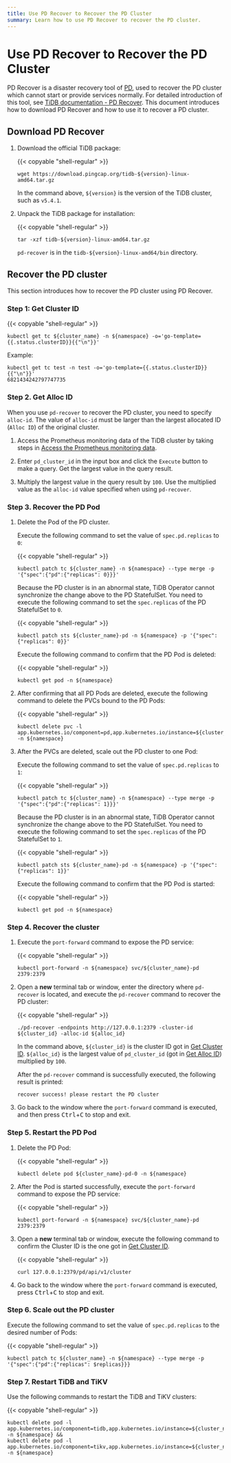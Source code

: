 ```yaml
---
title: Use PD Recover to Recover the PD Cluster
summary: Learn how to use PD Recover to recover the PD cluster.
---
```


# Use PD Recover to Recover the PD Cluster

PD Recover is a disaster recovery tool of [PD](https://pingcap.com/docs/stable/architecture/#placement-driver-server), used to recover the PD cluster which cannot start or provide services normally. For detailed introduction of this tool, see [TiDB documentation - PD Recover](https://pingcap.com/docs/stable/reference/tools/pd-recover). This document introduces how to download PD Recover and how to use it to recover a PD cluster.

## Download PD Recover

1. Download the official TiDB package:

    {{< copyable "shell-regular" >}}

    ```shell
    wget https://download.pingcap.org/tidb-${version}-linux-amd64.tar.gz
    ```

    In the command above, `${version}` is the version of the TiDB cluster, such as `v5.4.1`.

2. Unpack the TiDB package for installation:

    {{< copyable "shell-regular" >}}

    ```shell
    tar -xzf tidb-${version}-linux-amd64.tar.gz
    ```

    `pd-recover` is in the `tidb-${version}-linux-amd64/bin` directory.

## Recover the PD cluster

This section introduces how to recover the PD cluster using PD Recover.

### Step 1: Get Cluster ID

{{< copyable "shell-regular" >}}

```shell
kubectl get tc ${cluster_name} -n ${namespace} -o='go-template={{.status.clusterID}}{{"\n"}}'
```

Example:

```
kubectl get tc test -n test -o='go-template={{.status.clusterID}}{{"\n"}}'
6821434242797747735
```

### Step 2. Get Alloc ID

When you use `pd-recover` to recover the PD cluster, you need to specify `alloc-id`. The value of `alloc-id` must be larger than the largest allocated ID (`Alloc ID`) of the original cluster.

1. Access the Prometheus monitoring data of the TiDB cluster by taking steps in [Access the Prometheus monitoring data](monitor-a-tidb-cluster.md#access-the-prometheus-monitoring-data).

2. Enter `pd_cluster_id` in the input box and click the `Execute` button to make a query. Get the largest value in the query result.

3. Multiply the largest value in the query result by `100`. Use the multiplied value as the `alloc-id` value specified when using `pd-recover`.

### Step 3. Recover the PD Pod

1. Delete the Pod of the PD cluster.

    Execute the following command to set the value of `spec.pd.replicas` to `0`:

    {{< copyable "shell-regular" >}}

    ```shell
    kubectl patch tc ${cluster_name} -n ${namespace} --type merge -p '{"spec":{"pd":{"replicas": 0}}}'
    ```

    Because the PD cluster is in an abnormal state, TiDB Operator cannot synchronize the change above to the PD StatefulSet. You need to execute the following command to set the `spec.replicas` of the PD StatefulSet to `0`.

    {{< copyable "shell-regular" >}}

    ```shell
    kubectl patch sts ${cluster_name}-pd -n ${namespace} -p '{"spec":{"replicas": 0}}'
    ```

    Execute the following command to confirm that the PD Pod is deleted:

    {{< copyable "shell-regular" >}}

    ```shell
    kubectl get pod -n ${namespace}
    ```

2. After confirming that all PD Pods are deleted, execute the following command to delete the PVCs bound to the PD Pods:

    {{< copyable "shell-regular" >}}

    ```shell
    kubectl delete pvc -l app.kubernetes.io/component=pd,app.kubernetes.io/instance=${cluster_name} -n ${namespace}
    ```

3. After the PVCs are deleted, scale out the PD cluster to one Pod:

    Execute the following command to set the value of `spec.pd.replicas` to `1`:

    {{< copyable "shell-regular" >}}

    ```shell
    kubectl patch tc ${cluster_name} -n ${namespace} --type merge -p '{"spec":{"pd":{"replicas": 1}}}'
    ```

    Because the PD cluster is in an abnormal state, TiDB Operator cannot synchronize the change above to the PD StatefulSet. You need to execute the following command to set the `spec.replicas` of the PD StatefulSet to `1`.

    {{< copyable "shell-regular" >}}

    ```shell
    kubectl patch sts ${cluster_name}-pd -n ${namespace} -p '{"spec":{"replicas": 1}}'
    ```

    Execute the following command to confirm that the PD Pod is started:

    {{< copyable "shell-regular" >}}

    ```shell
    kubectl get pod -n ${namespace}
    ```

### Step 4. Recover the cluster

1. Execute the `port-forward` command to expose the PD service:

    {{< copyable "shell-regular" >}}

    ```shell
    kubectl port-forward -n ${namespace} svc/${cluster_name}-pd 2379:2379
    ```

2. Open a **new** terminal tab or window, enter the directory where `pd-recover` is located, and execute the `pd-recover` command to recover the PD cluster:

    {{< copyable "shell-regular" >}}

    ```shell
    ./pd-recover -endpoints http://127.0.0.1:2379 -cluster-id ${cluster_id} -alloc-id ${alloc_id}
    ```

    In the command above, `${cluster_id}` is the cluster ID got in [Get Cluster ID](#step-1-get-cluster-id). `${alloc_id}` is the largest value of `pd_cluster_id` (got in [Get Alloc ID](#step-2-get-alloc-id)) multiplied by `100`.

    After the `pd-recover` command is successfully executed, the following result is printed:

    ```shell
    recover success! please restart the PD cluster
    ```

3. Go back to the window where the `port-forward` command is executed, and then press <kbd>Ctrl</kbd>+<kbd>C</kbd> to stop and exit.

### Step 5. Restart the PD Pod

1. Delete the PD Pod:

    {{< copyable "shell-regular" >}}

    ```shell
    kubectl delete pod ${cluster_name}-pd-0 -n ${namespace}
    ```

2. After the Pod is started successfully, execute the `port-forward` command to expose the PD service:

    {{< copyable "shell-regular" >}}

    ```shell
    kubectl port-forward -n ${namespace} svc/${cluster_name}-pd 2379:2379
    ```

3. Open a **new** terminal tab or window, execute the following command to confirm the Cluster ID is the one got in [Get Cluster ID](#step-1-get-cluster-id).

    {{< copyable "shell-regular" >}}

    ```shell
    curl 127.0.0.1:2379/pd/api/v1/cluster
    ```

4. Go back to the window where the `port-forward` command is executed, press <kbd>Ctrl</kbd>+<kbd>C</kbd> to stop and exit.

### Step 6. Scale out the PD cluster

Execute the following command to set the value of `spec.pd.replicas` to the desired number of Pods:

{{< copyable "shell-regular" >}}

```shell
kubectl patch tc ${cluster_name} -n ${namespace} --type merge -p '{"spec":{"pd":{"replicas": $replicas}}}
```

### Step 7. Restart TiDB and TiKV

Use the following commands to restart the TiDB and TiKV clusters:

{{< copyable "shell-regular" >}}

```shell
kubectl delete pod -l app.kubernetes.io/component=tidb,app.kubernetes.io/instance=${cluster_name} -n ${namespace} &&
kubectl delete pod -l app.kubernetes.io/component=tikv,app.kubernetes.io/instance=${cluster_name} -n ${namespace}
```

